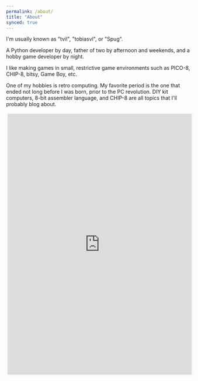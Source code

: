 ```yaml
---
permalink: /about/
title: "About"
synced: true
---
```


I'm usually known as "tvil", "tobiasvl", or "Spug".

A Python developer by day, father of two by afternoon and weekends, and a hobby game developer by night.

I like making games in small, restrictive game environments such as PICO-8, CHIP-8, bitsy, Game Boy, etc.

One of my hobbies is retro computing. My favorite period is the one that ended not long before I was born, prior to the PC revolution. DIY kit computers, 8-bit assembler language, and CHIP-8 are all topics that I'll probably blog about.

<iframe id='kofiframe' src='https://ko-fi.com/tobiasvl/?hidefeed=true&widget=true&embed=true&preview=true' style='border:none;width:100%;padding:4px;background:#f9f9f9;' height='712' title='tobiasvl'></iframe>
